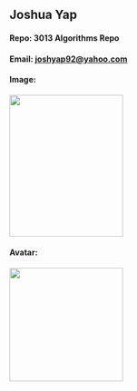 ## Joshua Yap
#### Repo: 3013 Algorithms Repo
#### Email: joshyap92@yahoo.com
#### Image:
<img src="https://user-images.githubusercontent.com/60229429/73085147-d9001f80-3e93-11ea-8408-8de8d2922b42.jpg" width ="200"  height="250" />

#### Avatar:
<img src="https://images.khinsider.com/KINGDOM%20HEARTS%20X/Artwork/Keyblades/Starlight01.png" width="200" height="200" />
